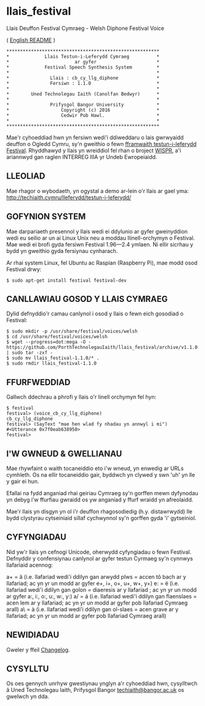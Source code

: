 # llais_festival
Llais Deuffon Festival Cymraeg - Welsh Diphone Festival Voice

( [English README](README_en.md) )

```
********************************************************
*             Llais Testun-i-Leferydd Cymraeg          *
*                        ar gyfer                      *
*             Festival Speech Synthesis System         *
*                                                      *
*               Llais : cb_cy_llg_diphone              *
*               Fersiwn : 1.1.0                        *
*                                                      *
*        Uned Technolegau Iaith (Canolfan Bedwyr)      *
*                                                      *
*               Prifysgol Bangor University            *
*                   Copyright (c) 2016                 *
*                   Cedwir Pob Hawl.                   * 
*                                                      *
********************************************************
```

Mae'r cyhoeddiad hwn yn fersiwn wedi'i ddiweddaru o lais gwrwyaidd deuffon o Ogledd Cymru, sy'n gweithio o fewn [fframwaith testun-i-leferydd Festival](http://www.cstr.ed.ac.uk/projects/festival/).
Rhyddhawyd y llais yn wreiddiol fel rhan o broject [WISPR](http://www.e-gymraeg.org/wispr), a'i ariannwyd gan raglen INTERREG IIIA yr Undeb Ewropeiaidd. 

## LLEOLIAD

Mae rhagor o wybodaeth, yn ogystal a demo ar-lein o'r llais ar gael yma:
http://techiaith.cymru/lleferydd/testun-i-leferydd/

## GOFYNION SYSTEM

Mae darpariaeth presennol y llais wedi ei ddylunio ar gyfer gweinyddion wedi eu seilio ar un ai Linux Unix neu a moddau llinell-orchymyn o Festival. Mae wedi ei brofi gyda fersiwn Festival 1.96—2.4 ymlaen. Ni ellir sicrhau y bydd yn gweithio gyda fersiynau cynharach. 

Ar rhai system Linux, fel Ubuntu ac Raspian (Raspberry Pi),  mae modd osod Festival drwy:

```
$ sudo apt-get install festival festival-dev
```

## CANLLAWIAU GOSOD Y LLAIS CYMRAEG

Dylid defnyddio'r camau canlynol i osod y llais o fewn eich gosodiad o Festival:

```
$ sudo mkdir -p /usr/share/festival/voices/welsh
$ cd /usr/share/festival/voices/welsh
$ wget --progress=dot:mega -O - https://github.com/PorthTechnolegauIaith/llais_festival/archive/v1.1.0.tar.gz | sudo tar -zxf -
$ sudo mv llais_festival-1.1.0/* .
$ sudo rmdir llais_festival-1.1.0
```

## FFURFWEDDIAD

Gallwch ddechrau a phrofi y llais o'r linell orchymyn fel hyn: 

```
$ festival
festival> (voice_cb_cy_llg_diphone)
cb_cy_llg_diphone
festival> (SayText "mae hen wlad fy nhadau yn annwyl i mi")
#<Utterance 0x7f0eab638950>
festival>
```

## I'W GWNEUD & GWELLIANAU

Mae rhywfaint o waith tocaneiddio eto i'w wneud, yn enwedig ar URLs cymhleth. Os na ellir tocaneiddio gair, byddwch yn clywed y swn 'uh' yn lle y gair ei hun. 

Efallai na fydd anganiad rhai geiriau Cymraeg sy'n gorffen mewn dyfynodau yn debyg i'w ffurfiau gwraidd os yw anganiad y ffurf wraidd yn afreolaidd.

Mae'r llais yn disgyn yn ol i'r deuffon rhagosodiedig (h.y. distawrwydd) lle bydd clystyrau cytseiniaid sillaf cychwynnol sy'n gorffen gyda 'i' gytseiniol.

## CYFYNGIADAU

Nid yw'r llais yn cefnogi Unicode, oherwydd cyfyngiadau o fewn Festival. Defnyddir y confensiynau canlynol ar gyfer testun Cyrmaeg sy'n cynnwys llafariaid acennog:

a+ = â (i.e. llafariad wedi'i ddilyn gan arwydd plws = accen tô bach ar y llafariad; ac yn yr un modd ar gyfer e+, i+, o+, u+, w+, y+)
e: = ë (i.e. llafariad wedi'i ddilyn gan golon = diaeresis ar y llafariad ; ac yn yr un modd ar gyfer a:, i:, o:, u:, w:, y:)
a/ = á (i.e. llafariad wedi'i ddilyn gan flaenslaes = acen lem ar y llafariad;  ac yn yr un modd ar gyfer pob llafariad Cymraeg arall)
a\ = à (i.e. llafariad wedi'i ddilyn gan ol-slaes =  acen grave ar y llafariad; ac yn yr un modd ar gyfer pob llafariad Cymraeg arall)

## NEWIDIADAU

Gweler y ffeil [Changelog](Changelog).


## CYSYLLTU

Os oes gennych unrhyw gwestiynau ynglyn a'r cyhoeddiad hwn, cysylltwch â Uned Technolegau Iaith, Prifysgol Bangor <techiaith@bangor.ac.uk> os gwelwch yn dda.


